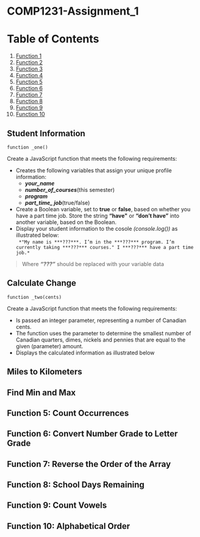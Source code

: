 # COMP1231-Assignment_1

# Table of Contents

1. [Function 1](#Student-Information)
2. [Function 2](#Calculate-Change)
1. [Function 3](#Miles-to-Kilometers)
2. [Function 4](#Find-Min-and-Max)
1. [Function 5](#Count-Occurrences)
2. [Function 6](#Convert-Number-Grade-to-Letter-Grade)
1. [Function 7](#Reverse-the-Order-of-the-Array)
2. [Function 8](#School-Days-Remaining)
1. [Function 9](#Count-Vowels)
2. [Function 10](#Alphabetical-Order)
## Student Information
`function _one()`

Create a JavaScript function that meets the following requirements:
* Creates the following variables that assign your unique profile information:
    - ***your_name***
    - ***number_of_courses***(this semester)
    - ***program***
    - ***part_time_ job***(true/false)
* Create a Boolean variable, set to **true** or **false**, based on whether you have a part time job. Store the string **“have"** or **“don’t have”** into another variable, based on the Boolean.
* Display your student information to the cosole *(console.log())* as illustrated below:  
``` *"My name is ***???***. I’m in the ***???*** program. I’m currently taking ***???*** courses." I ***???*** have a part time job.*```
    
> Where ***“???”*** should be replaced with your variable data    

## Calculate Change
`function _two(cents)`

Create a JavaScript function that meets the following requirements:
* Is passed an integer parameter, representing a number of Canadian cents.
* The function uses the parameter to determine the smallest number of Canadian quarters, dimes, nickels and pennies that are equal to the given (parameter) amount.
* Displays the calculated information as illustrated below





## Miles to Kilometers

## Find Min and Max

## Function 5: Count Occurrences

## Function 6: Convert Number Grade to Letter Grade

## Function 7: Reverse the Order of the Array

## Function 8: School Days Remaining

## Function 9: Count Vowels

## Function 10: Alphabetical Order
